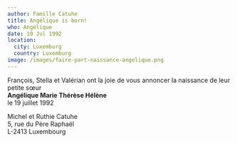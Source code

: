 ```yaml
---
author: Famille Catuhe
title: Angélique is born!
who: Angélique
date: 19 Jul 1992
location:
  city: Luxemburg
  country: Luxemburg
image: /images/faire-part-naissance-angelique.png
---
```

François, Stella et Valérian ont la joie de vous annoncer la naissance de leur petite sœur\
**Angélique Marie Thérèse Hélène**\
le 19 juillet 1992

Michel et Ruthie Catuhe\
5, rue du Père Raphaël\
L-2413 Luxembourg
